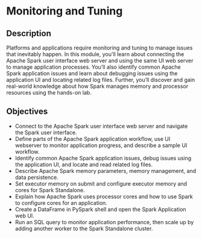 # Monitoring and Tuning <br/>

## Description <br/>
Platforms and applications require monitoring and tuning to manage issues that inevitably happen. In this module, you'll learn about connecting the Apache Spark user interface web server and using the same UI web server to manage application processes. You’ll also identify common Apache Spark application issues and learn about debugging issues using the application UI and locating related log files. Further, you’ll discover and gain real-world knowledge about how Spark manages memory and processor resources using the hands-on lab. <br/>

## Objectives <br/>
* Connect to the Apache Spark user interface web server and navigate the Spark user interface.
* Define parts of the Apache Spark application workflow, use UI webserver to monitor application progress, and describe a sample UI workflow.
* Identify common Apache Spark application issues, debug issues using the application UI, and locate and read related log files.
* Describe Apache Spark memory parameters, memory management, and data persistence.
* Set executor memory on submit and configure executor memory and cores for Spark Standalone.
* Explain how Apache Spark uses processor cores and how to use Spark to configure cores for an application.
* Create a DataFrame in PySpark shell and open the Spark Application web UI.
* Run an SQL query to monitor application performance, then scale up by adding another worker to the Spark Standalone cluster.